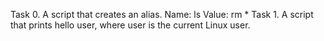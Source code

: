 Task 0. A script that creates an alias. Name: ls Value: rm *
Task 1. A script that prints hello user, where user is the current Linux user.
